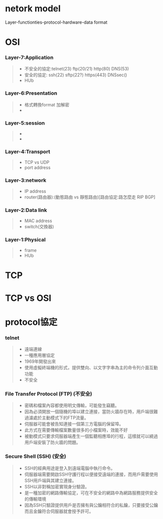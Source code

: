 # netork model

Layer-functionties-protocol-hardware-data format

# OSI

### Layer-7:Application
>* 不安全的協定:telnet(23)  ftp(20/21)  http(80)      DNS(53)
>* 安全的協定:   ssh(22)    sftp(22?)   https(443)    DNSsec()
>* HUb

### Layer-6:Presentation
>* 格式轉換format 加解密
>* 

### Layer-5:session
>* 
>* 

### Layer-4:Transport
>* TCP vs UDP
>* port address

### Layer-3:network
>* IP address
>* router(路由器):(動態路由 vs 靜態路由)[路由協定:路怎麼走 RIP BGP] 

### Layer-2:Data link
>* MAC address
>* switch(交換器)

### Layer-1:Physical
>* frame
>* HUb

# TCP


# TCP vs OSI

# protocol協定

### telnet
>* 遠端連線
>* 一種應用層協定
>* 1969年開發出來
>* 使用虛擬終端機的形式，提供雙向、以文字字串為主的命令列介面互動功能
>* 不安全

### File Transfer Protocol (FTP) (不安全)
>* 密碼和檔案內容都使用明文傳輸，可能發生竊聽。
>* 因為必須開放一個隨機的埠以建立連接，當防火牆存在時，用戶端很難過濾處於主動模式下的FTP流量。
>* 伺服器可能會被告知連接一個第三方電腦的保留埠。
>* 此方式在需要傳輸檔案數量很多的小檔案時，效能不好
>* 被動模式只要求伺服器端產生一個監聽相應埠的行程，這樣就可以繞過用戶端安裝了防火牆的問題。

### Secure Shell (SSH) (安全)
>* SSH的經典用途是登入到遠端電腦中執行命令。
>* 伺服器端需要開啟SSH守護行程以便接受遠端的連接，而用戶需要使用SSH用戶端與其建立連接。
>* SSH以非對稱加密實現身分驗證。
>* 是一種加密的網路傳輸協定，可在不安全的網路中為網路服務提供安全的傳輸環境
>* 因為SSH只驗證提供用戶是否擁有與公鑰相符合的私鑰，只要接受公鑰而且金鑰符合伺服器就會授予許可。


